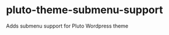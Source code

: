 pluto-theme-submenu-support
===========================

Adds submenu support for Pluto Wordpress theme
